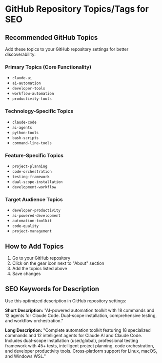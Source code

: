 # GitHub Repository Topics/Tags for SEO

## Recommended GitHub Topics
Add these topics to your GitHub repository settings for better discoverability:

### Primary Topics (Core Functionality)
- `claude-ai`
- `ai-automation`
- `developer-tools`
- `workflow-automation`
- `productivity-tools`

### Technology-Specific Topics
- `claude-code`
- `ai-agents`
- `python-tools`
- `bash-scripts`
- `command-line-tools`

### Feature-Specific Topics
- `project-planning`
- `code-orchestration`
- `testing-framework`
- `dual-scope-installation`
- `development-workflow`

### Target Audience Topics
- `developer-productivity`
- `ai-powered-development`
- `automation-toolkit`
- `code-quality`
- `project-management`

## How to Add Topics
1. Go to your GitHub repository
2. Click on the gear icon next to "About" section
3. Add the topics listed above
4. Save changes

## SEO Keywords for Description
Use this optimized description in GitHub repository settings:

**Short Description:**
"AI-powered automation toolkit with 18 commands and 12 agents for Claude Code. Dual-scope installation, comprehensive testing, and workflow orchestration."

**Long Description:**
"Complete automation toolkit featuring 18 specialized commands and 12 intelligent agents for Claude AI and Claude Code. Includes dual-scope installation (user/global), professional testing framework with 45+ tests, intelligent project planning, code orchestration, and developer productivity tools. Cross-platform support for Linux, macOS, and Windows WSL."